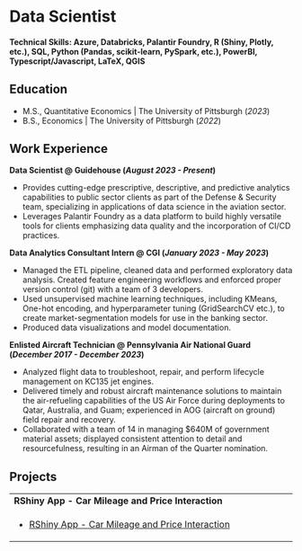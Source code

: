 # Data Scientist

#### Technical Skills: Azure, Databricks, Palantir Foundry, R (Shiny, Plotly, etc.), SQL, Python (Pandas, scikit-learn, PySpark, etc.), PowerBI, Typescript/Javascript, LaTeX, QGIS

## Education							       		
- M.S., Quantitative Economics	| The University of Pittsburgh (_2023_)	 			        		
- B.S., Economics | The University of Pittsburgh (_2022_)

## Work Experience
**Data Scientist @ Guidehouse (_August 2023 - Present_)**
- Provides cutting-edge prescriptive, descriptive, and predictive analytics capabilities to public sector clients as part of the Defense & Security team, specializing in applications of data science in the aviation sector.
- Leverages Palantir Foundry as a data platform to build highly versatile tools for clients emphasizing data quality and the incorporation of CI/CD practices.

**Data Analytics Consultant Intern @ CGI (_January 2023 - May 2023_)**
- Managed the ETL pipeline, cleaned data and performed exploratory data analysis. Created feature engineering workflows and enforced proper version control (git) with a team of 3 developers. 
- Used unsupervised machine learning techniques, including KMeans, One-hot encoding, and hyperparameter tuning (GridSearchCV etc.), to create market-segmentation models for use in the banking sector.
- Produced data visualizations and model documentation.

**Enlisted Aircraft Technician @ Pennsylvania Air National Guard (_December 2017 - December 2023_)**
- Analyzed flight data to troubleshoot, repair, and perform lifecycle management on KC135 jet engines.
- Delivered timely and robust aircraft maintenance solutions to maintain the air-refueling capabilities of the US Air Force during deployments to Qatar, Australia, and Guam; experienced in AOG (aircraft on ground) field repair and recovery. 
- Collaborated with a team of 14 in managing $640M of government material assets; displayed consistent attention to detail and resourcefulness, resulting in an Airman of the Quarter nomination. 

## Projects
<table>
  <tbody>
    <tr><td><b>RShiny App - Car Mileage and Price Interaction</b></td></tr>
    <tr>
      <td width="50%">
        <ul>
          <li><a href="https://fxyqh7-james-callahan.shinyapps.io/car_shinyapp/">RShiny App - Car Mileage and Price Interaction</a></li>
        </ul>
      </td>
    </tr>
  </tbody>
</table>





